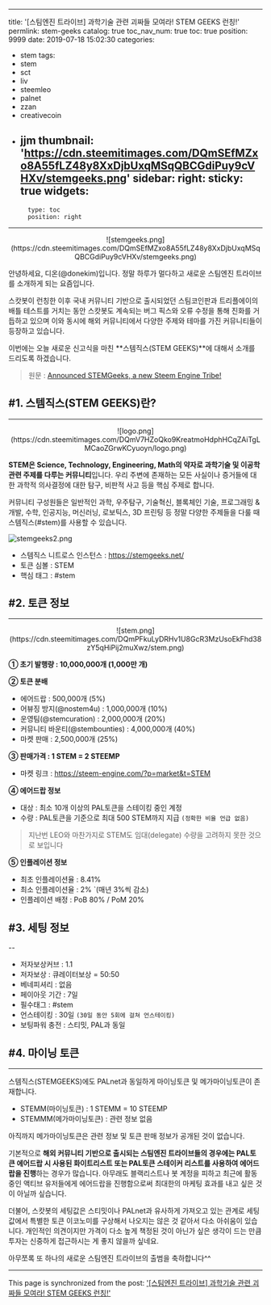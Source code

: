 
---
title: '[스팀엔진 트라이브] 과학기술 관련 괴짜들 모여라! STEM GEEKS 런칭!'
permlink: stem-geeks
catalog: true
toc_nav_num: true
toc: true
position: 9999
date: 2019-07-18 15:02:30
categories:
- stem
tags:
- stem
- sct
- liv
- steemleo
- palnet
- zzan
- creativecoin
- jjm
thumbnail: 'https://cdn.steemitimages.com/DQmSEfMZxo8A55fLZ48y8XxDjbUxqMSqQBCGdiPuy9cVHXv/stemgeeks.png'
sidebar:
    right:
        sticky: true
widgets:
    -
        type: toc
        position: right
---


<center>![stemgeeks.png](https://cdn.steemitimages.com/DQmSEfMZxo8A55fLZ48y8XxDjbUxqMSqQBCGdiPuy9cVHXv/stemgeeks.png)</center>

안녕하세요, 디온(@donekim)입니다. 정말 하루가 멀다하고 새로운 스팀엔진 트라이브를 소개하게 되는 요즘입니다. 

스캇봇이 런칭한 이후 국내 커뮤니티 기반으로 출시되었던 스팀코인판과 트리플에이의 배틀 테스트를 거치는 동안 스캇봇도 계속되는 버그 픽스와 오류 수정을 통해 진화를 거듭하고 있으며 이와 동시에 해외 커뮤니티에서 다양한 주제와 테마를 가진 커뮤니티들이 등장하고 있습니다.

이번에는 오늘 새로운 신고식을 마친 **스템직스(STEM GEEKS)**에 대해서 소개를 드리도록 하겠습니다. 

> 원문 : [Announced STEMGeeks, a new Steem Engine Tribe!](https://steemit.com/stem/@stemgeeks/announced-stemgeeks-a-new-steem-engine-tribe)

## #1. 스템직스(STEM GEEKS)란?
---
<center>![logo.png](https://cdn.steemitimages.com/DQmV7HZoQko9KreatmoHdphHCqZAiTgLMCaoZGrwKCyuoyn/logo.png)</center>


**STEM은 Science, Technology, Engineering, Math의 약자로 과학기술 및 이공학 관련 주제를 다루는 커뮤니티**입니다. 우리 주변에 존재하는 모든 사실이나 증거들에 대한 과학적 의사결정에 대한 탐구, 비판적 사고 등을 핵심 주제로 합니다.

커뮤니티 구성원들은 일반적인 과학, 우주탐구, 기술혁신, 블록체인 기술, 프로그래밍 & 개발, 수학, 인공지능, 머신러닝, 로보틱스, 3D 프린팅 등 정말 다양한 주제들을 다룰 때 스템직스(#stem)를 사용할 수 있습니다.


![stemgeeks2.png](https://cdn.steemitimages.com/DQmZdHpBV1kKUQPEEtDNz3jNCzvjBST1u7qizqAwEFmMpB5/stemgeeks2.png)

- 스템직스 니트로스 인스턴스 : https://stemgeeks.net/
- 토큰 심볼 : STEM
- 핵심 태그 : #stem


## #2. 토큰 정보
---

<center>![stem.png](https://cdn.steemitimages.com/DQmPFkuLyDRHv1U8GcR3MzUsoEkFhd38zY5qHiPij2muXwz/stem.png)</center>

**① 초기 발행량 : 10,000,000개 (1,000만 개)**

**② 토큰 분배**

- 에어드랍 : 500,000개 (5%)
- 어뷰징 방지(@nostem4u) : 1,000,000개 (10%)
- 운영팀(@stemcuration) : 2,000,000개 (20%)
- 커뮤니티 바운티(@stembounties) : 4,000,000개 (40%)
- 마켓 판매 : 2,500,000개 (25%)

**③ 판매가격 : 1 STEM = 2 STEEMP**
- 마켓 링크 : https://steem-engine.com/?p=market&t=STEM

**④ 에어드랍 정보**

- 대상 : 최소 10개 이상의 PAL토큰을 스테이킹 중인 계정
- 수량 : PAL토큰을 기준으로 최대 500 STEM까지 지급 `(정확한 비율 언급 없음)`

> 지난번 LEO와 마찬가지로 STEM도 임대(delegate) 수량을 고려하지 못한 것으로 보입니다

**⑤ 인플레이션 정보**

- 최초 인플레이션율 : 8.41%
- 최소 인플레이션율 : 2% `(매년 3%씩 감소)
- 인플레이션 배정 : PoB  80% / PoM 20%


## #3. 세팅 정보
--

- 저자보상커브 : 1.1
- 저자보상 : 큐레이터보상 = 50:50
- 베네피셔리 : 없음
- 페이아웃 기간 : 7일
- 필수태그 : #stem
- 언스테이킹 : 30일 `(30일 동안 5회에 걸쳐 언스테이킹)`
- 보팅파워 충전 : 스티밋, PAL과 동일

## #4. 마이닝 토큰
---

스템직스(STEMGEEKS)에도 PALnet과 동일하게 마이닝토큰 및 메가마이닝토큰이 존재합니다.

- STEMM(마이닝토큰) : 1 STEMM = 10 STEEMP
- STEMMM(메가마이닝토큰) : 관련 정보 없음

아직까지 메가마이닝토큰은 관련 정보 및 토큰 판매 정보가 공개된 것이 없습니다.

기본적으로 **해외 커뮤니티 기반으로 출시되는 스팀엔진 트라이브들의 경우에는 PAL토큰 에어드랍 시 사용된 화이트리스트 또는 PAL토큰 스테이커 리스트를 사용하여 에어드랍을 진행**하는 경우가 많습니다. 아무래도 블랙리스트나 봇 계정을 피하고 최근에 활동 중인 액티브 유저들에게 에어드랍을 진행함으로써 최대한의 마케팅 효과를 내고 싶은 것이 아닐까 싶습니다. 

더불어, 스캇봇의 세팅값은 스티밋이나 PALnet과 유사하게 가져오고 있는 관계로 세팅값에서 특별한 토큰 이코노미를 구상해서 나오지는 않은 것 같아서 다소 아쉬움이 있습니다. 개인적인 의견이지만 가격이 다소 높게 책정된 것이 아닌가 싶은 생각이 드는 만큼 투자는 신중하게 접근하시는 게 좋지 않을까 싶네요. 

아무쪼록 또 하나의 새로운 스팀엔진 트라이브의 출범을 축하합니다^^

- - -

This page is synchronized from the post: ['[스팀엔진 트라이브] 과학기술 관련 괴짜들 모여라! STEM GEEKS 런칭!'](https://steemit.com/@donekim/stem-geeks)
